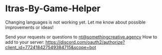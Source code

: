 # Itras-By-Game-Helper

Changing languages is not working yet. Let me know about possible improvements or ideas!

Send your requests or questions to nt@somethingcreative.agency
How to add to your server: https://discord.com/oauth2/authorize?client_id=772418427549384715&scope=bot

